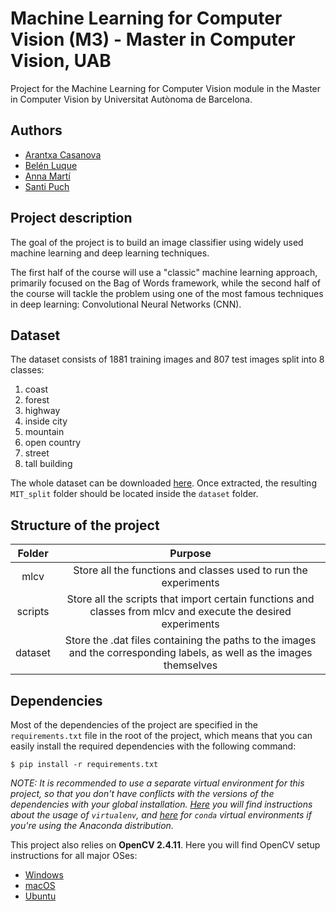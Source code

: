 # Machine Learning for Computer Vision (M3) - Master in Computer Vision, UAB
Project for the Machine Learning for Computer Vision module in the Master in Computer Vision by Universitat Autònoma de Barcelona. 

## Authors

- [Arantxa Casanova](https://github.com/ArantxaCasanova)
- [Belén Luque](https://github.com/bluque)
- [Anna Martí](https://github.com/amartia)
- [Santi Puch](https://github.com/santipuch590)

## Project description

The goal of the project is to build an image classifier using widely used machine learning
and deep learning techniques.

The first half of the course will use a "classic" machine learning approach, primarily focused
on the Bag of Words framework, while the second half of the course will tackle the problem using 
one of the most famous techniques in deep learning: Convolutional Neural Networks (CNN).

## Dataset

The dataset consists of 1881 training images and 807 test images split into 8 classes:
1. coast
2.  forest
3.  highway
4.  inside city
5.  mountain
6. open country 
7. street
8. tall building

The whole dataset can be downloaded [here](https://drive.google.com/open?id=0ByrI9_WaU23FckdmRGprZjhub2c). Once extracted, the resulting 
`MIT_split` folder should be located inside the `dataset` folder.

## Structure of the project

| Folder | Purpose |
| :---: | :---: |
| mlcv | Store all the functions and classes used to run the experiments |
| scripts| Store all the scripts that import certain functions and classes from mlcv and execute the desired experiments |
| dataset | Store the .dat files containing the paths to the images and the corresponding labels, as well as the images themselves |

## Dependencies 

Most of the dependencies of the project are specified in the `requirements.txt` file 
in the root of the project, which means that you can easily install the required dependencies with the 
following command:

```
$ pip install -r requirements.txt
```

*NOTE: It is recommended to use a separate virtual environment for this project, so that you don't have conflicts
with the versions of the dependencies with your global installation. [Here](https://virtualenv.pypa.io/en/stable/) you will find instructions about the 
usage of `virtualenv`, and [here](http://conda.pydata.org/docs/using/envs.html) for `conda` virtual environments if you're 
using the Anaconda distribution.*

This project also relies on **OpenCV 2.4.11**. Here you will find OpenCV setup instructions for all major OSes:
- [Windows](http://docs.opencv.org/3.1.0/d5/de5/tutorial_py_setup_in_windows.html)
- [macOS](http://www.mobileway.net/2015/02/14/install-opencv-for-python-on-mac-os-x/)
- [Ubuntu](http://www.pyimagesearch.com/2015/06/22/install-opencv-3-0-and-python-2-7-on-ubuntu/)
